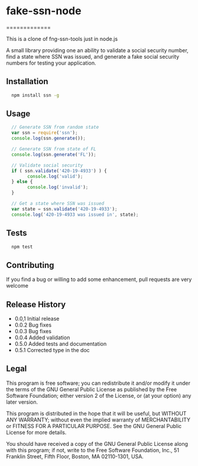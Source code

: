 # fake-ssn-node
=============

This is a clone of fng-ssn-tools just in node.js

A small library providing one an ability to validate a social security number, 
find a state where SSN was issued, and generate a fake social security numbers
for testing your application.

## Installation

```bash
  npm install ssn -g
```

## Usage

```javascript
  // Generate SSN from random state
  var ssn = require('ssn');
  console.log(ssn.generate());

  // Generate SSN from state of FL
  console.log(ssn.generate('FL'));

  // Validate social security
  if ( ssn.validate('420-19-4933') ) {
        console.log('valid');
  } else {
        console.log('invalid');
  }

  // Get a state where SSN was issued
  var state = ssn.validate('420-19-4933');
  console.log('420-19-4933 was issued in', state);
```

## Tests

```bash
  npm test
```

## Contributing

If you find a bug or willing to add some enhancement, pull requests are very welcome

## Release History

* 0.0,1 Initial release
* 0.0.2 Bug fixes
* 0.0.3 Bug fixes
* 0.0.4 Added validation
* 0.5.0 Added tests and documentation
* 0.5.1 Corrected type in the doc

## Legal

This program is free software; you can redistribute it and/or
modify it under the terms of the GNU General Public License
as published by the Free Software Foundation; either version 2
of the License, or (at your option) any later version.

This program is distributed in the hope that it will be useful,
but WITHOUT ANY WARRANTY; without even the implied warranty of
MERCHANTABILITY or FITNESS FOR A PARTICULAR PURPOSE.  See the
GNU General Public License for more details.

You should have received a copy of the GNU General Public License
along with this program; if not, write to the Free Software
Foundation, Inc., 51 Franklin Street, Fifth Floor, Boston, MA  02110-1301, USA.
